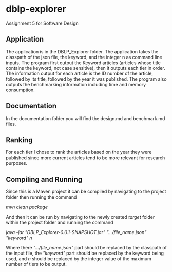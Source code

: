 # dblp-explorer
Assignment 5 for Software Design

## Application
The application is in the DBLP_Explorer folder. The application takes 
the classpath of the json file, the keyword, and the integer n as command 
line inputs. The program first output the Keyword articles (articles whose 
title contains the keyword, not case sensitive), then it outputs each tier in order. 
The information output for each article is the ID number of the article, followed 
by its title, followed by the year it was published. The program also outputs
the benchmarking information including time and memory consumption.

## Documentation
In the documentation folder you will find the design.md and benchmark.md files.

## Ranking
For each tier I chose to rank the articles based on the year they were published 
since more current articles tend to be more relevant for research purposes.

## Compiling and Running
Since this is a Maven project it can be compiled by navigating to the project folder 
then running the command 

*mvn clean package*

And then it can be run by navigating to the newly created *target* folder within 
the project folder and running the command 

*java -jar "DBLP_Explorer-0.0.1-SNAPSHOT.jar" ".../file_name.json" "keyword" n*

Where there *".../file_name.json"* part should be replaced by the classpath of the 
input file, the *"keyword"* part should be replaced by the keyword being used, and 
*n* should be replaced by the integer value of the maximum number of tiers to be output.